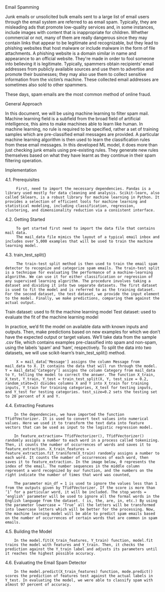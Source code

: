 Email Spamming

Junk emails or unsolicited bulk emails sent to a large list of email users through the email system are referred to as email spam. Typically, they are misleading ads that promote low-quality services and, in some instances, include images with content that is inappropriate for children. Whether commercial or not, many of them are really dangerous since they may contain links that appear to be legitimate and recognizable, but they lead to phishing websites that host malware or include malware in the form of file attachments.
A phishing website is a domain similar in name and appearance to an official website. They're made in order to fool someone into believing it is legitimate. Typically, spammers obtain recipients’ email addresses from publicly available sources and use them to advertise and promote their businesses; they may also use them to collect sensitive information from the victim’s machine. These collected email addresses are sometimes also sold to other spammers.
 
These days, spam emails are the most common method of online fraud.

General Approach

In this document, we will be using machine learning to filter spam mail. Machine learning field is a subfield from the broad field of artificial intelligence, this aims to make machines able to learn like human. In machine learning, no rule is required to be specified, rather a set of training samples which are pre-classified email messages are provided. A particular machine learning algorithm is then used to learn the classification rules from these email messages. In this developed ML model, it does more than just checking junk emails using pre-existing rules. They generate new rules themselves based on what they have learnt as they continue in their spam filtering operation.

Implementation

  4.1. Prerequisites

         First, need to import the necessary dependencies. Pandas is a library used mostly for data cleaning and analysis. Scikit-learn, also called Sklearn, is a robust library for machine learning in Python. It provides a selection of efficient tools for machine learning and statistical modeling, including classification, regression, clustering, and dimensionality reduction via a consistent interface.

  4.2. Getting Started

         To get started first need to import the data file that contains mail data. 
         The mail_data file mimics the layout of a typical email inbox and includes over 5,000 examples that will be used to train the machine learning model.
         
  4.3. train_test_split()

         The train-test split method is then used to train the email spam detector to recognize and categorize spam emails. The train-test split is a technique for evaluating the performance of a machine-learning algorithm. We can use it for either classification or regression of any supervised learning algorithm. The procedure involves taking a dataset and dividing it into two separate datasets. The first dataset is used to fit the model and is referred to as the training dataset. For the second dataset, the test dataset, we provide the input element to the model. Finally, we make predictions, comparing them against the actual output.

Train dataset: used to fit the machine learning model
Test dataset: used to evaluate the fit of the machine learning model

In practice, we’d fit the model on available data with known inputs and outputs. Then, make predictions based on new examples for which we don’t have the expected output or target values. We’ll take data from the sample .csv file, which contains examples pre-classified into spam and non-spam, using the labels ‘spam’ and ‘ham’, respectively. To split the data into two datasets, we will use scikit-learn’s train_test_split() method.

         X = mail_data['Message'] assigns the column Message from mail_data to X. It contains the data that will run through the model. Y = mail_data[‘Category’] assigns the column Category from mail_data to Y, telling the model to correct the answer. The function X_train, X_test, Y_train, Y_test = train_test_split(X, Y, test_size = 0.2, random_state=3) divides columns X and Y into X_train for training inputs, Y_train for training categories, X_test for testing inputs, and Y_test for testing categories. test_size=0.2 sets the testing set to 20 percent of X and Y.

  4.4. Extracting Features

        In the dependencies, we have imported the function TfidfVectorizer. It is used to convert text values into numerical values. Here we used it to transform the text data into feature vectors that can be used as input to the logistic regression model. 
        
        In feature_extraction= TfidfVectorizer(), TfidfVectorizer() randomly assigns a number to each word in a process called tokenizing. Then, it counts the number of occurrences of words and saves it to feature_extraction. X_train_features = feature_extraction.fit_transform(X_train) randomly assigns a number to each word. It counts the number of occurrences of each word, then saves it to feature_extraction. In the image below, 0 represents the index of the email. The number sequences in the middle column represent a word recognized by our function, and the numbers on the right indicate the number of times that word was counted,

        The parameter min_df = 1 is used to ignore the values less than 1 from the outputs given by TfidfVectorizer. If the score is more than ‘1’ for a particular word, it will be included. The stop_words = ‘english’ parameter will be used to ignore all the formal words in the English language from the dataset. ( is, the, are, in, etc.) By using the parameter lowercase = ‘True’ all the letters will be transformed into lowercase letters which will be better for the processing. Now, the machine learning model will be able to predict spam emails based on the number of occurrences of certain words that are common in spam emails.

  4.5. Building the Model

        In the model.fit(X_train_features, Y_train) function, model.fit trains the model with features and Y_train. Then, it checks the prediction against the Y_train label and adjusts its parameters until it reaches the highest possible accuracy.
        
  4.6. Evaluating the Email Spam Detector
  
        In the model.predict(X_train_features) function, mode.predict() scores the prediction of features test against the actual labels in Y_test. In evaluating the model, we were able to classify spam with almost 97 percent of accuracy.
